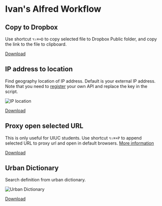 Ivan's Alfred Workflow
======================

Copy to Dropbox
---------------

Use shortcut `⌥⇧⌘+D` to copy selected file to Dropbox Public folder, and copy the link to the file to clipboard.

[Download](http://d.pr/f/2m7C)

IP address to location
----------------------

Find geography location of IP address. Default is your external IP address.
Note that you need to [register](http://ipinfodb.com/register.php) your own API and replace the key in the script.  

![IP location](http://i.imgur.com/zjwrxtC.png)

[Download](http://d.pr/f/UPRQ)

Proxy open selected URL
-----------------------

This is only useful for UIUC students.
Use shortcut `⌥⇧⌘+P` to append selected URL to proxy url and open in default browsers. [More information](https://proxy2.library.illinois.edu/menu)

[Download](http://d.pr/f/tCRn)

Urban Dictionary
----------------

Search definition from urban dictionary.

![Urban Dictionary](http://i.imgur.com/1UPjQBB.png)

[Download](http://d.pr/f/rzJj)